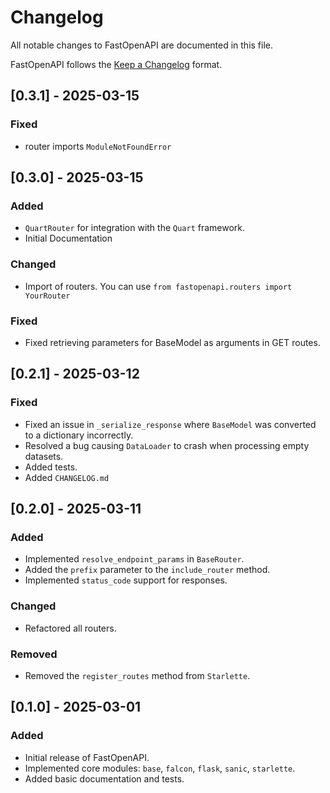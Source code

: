 # Changelog

All notable changes to FastOpenAPI are documented in this file.

FastOpenAPI follows the [Keep a Changelog](https://keepachangelog.com/en/1.0.0/) format.

## [0.3.1] - 2025-03-15

### Fixed
- router imports `ModuleNotFoundError`

## [0.3.0] - 2025-03-15

### Added
- `QuartRouter` for integration with the `Quart` framework.
- Initial Documentation

### Changed
- Import of routers. You can use `from fastopenapi.routers import YourRouter`

### Fixed
- Fixed retrieving parameters for BaseModel as arguments in GET routes.

## [0.2.1] - 2025-03-12

### Fixed
- Fixed an issue in `_serialize_response` where `BaseModel` was converted to a dictionary incorrectly.
- Resolved a bug causing `DataLoader` to crash when processing empty datasets.
- Added tests.
- Added `CHANGELOG.md`

## [0.2.0] - 2025-03-11

### Added
- Implemented `resolve_endpoint_params` in `BaseRouter`.
- Added the `prefix` parameter to the `include_router` method.
- Implemented `status_code` support for responses.

### Changed
- Refactored all routers.

### Removed
- Removed the `register_routes` method from `Starlette`.

## [0.1.0] - 2025-03-01

### Added
- Initial release of FastOpenAPI.
- Implemented core modules: `base`, `falcon`, `flask`, `sanic`, `starlette`.
- Added basic documentation and tests.
